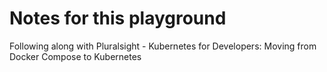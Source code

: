 # Notes for this playground
Following along with Pluralsight - Kubernetes for Developers: Moving from Docker Compose to Kubernetes

